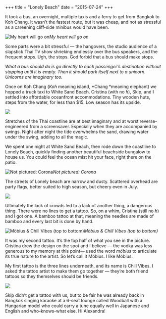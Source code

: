+++
title = "Lonely Beach"
date = "2015-07-24"
+++

It took a bus, an overnight, multiple taxis and a ferry to get from Bangkok to Koh Chang. It wasn’t the fastest route, but it was cheap, and not as stressful as a careening cliff-side minibus would have been.

![My heart will go on](/images/thailand-4.jpeg)*My heart will go on*

Some parts were a bit stressful — the hangovers, the studio audience of a slapstick Thai TV show shrieking endlessly over the bus speakers, and the frequent stops. Ugh, the stops. God forbid that a bus should make stops.

*What a bus should do is go directly to each passenger’s destination without stopping until it is empty. Then it should park itself next to a unicorn. Unicorns are imaginary too.*

Once on Koh Chang (*Koh* meaning island, *Chang *meaning elephant) we hopped a truck taxi to White Sand Beach. Cristina (with no *h*), Skip, and I settled into affordable oceanfront accommodations. Tiny wooden huts, steps from the water, for less than $15. Low season has its upside.

![](/images/thailand-5.jpeg)

Stretches of the Thai coastline are at best imaginary and at worst reverse-engineered from a screensaver. Especially when they are accompanied by swings. Night after night the tide overwhelms the sand, drawing water under the swing, adding to all the magic.

We spent one night at White Sand Beach, then rode down the coastline to Lonely Beach, quickly finding another beautiful beachside bungalow to house us. You could feel the ocean mist hit your face, right there on the patio.

![Not pictured: Corona](/images/thailand-6.jpeg)*Not pictured: Corona*

The streets of Lonely beach are narrow and dusty. Scattered overhead are party flags, better suited to high season, but cheery even in July.

![](/images/thailand-7.jpeg)

Ultimately the lack of crowds led to a lack of another thing, a dangerous thing. There were no lines to get a tattoo. So, on a whim, Cristina (still no *h*) and I got one. A bamboo tattoo at that, meaning the needles are made of bamboo and every last bit is done by hand.

![Möbius & Chill Vibes (top to bottom)](/images/thailand-8.jpeg)*Möbius & Chill Vibes (top to bottom)*

It was my second tattoo. It’s the top half of what you see in the picture. Cristina drew the design on the spot and I believe — the vodka was less generous to my memory at this point— used the word *möbius* to articulate its true nature to the artist. So let’s call it Möbius. I like Möbius.

My first tattoo is the three lines underneath, and its name is Chill Vibes. I asked the tattoo artist to make them go together — they’re both friend tattoos so they themselves should be friends.

![](/images/thailand-9.jpeg)

Skip didn’t get a tattoo with us, but to be fair he was already back in Bangkok singing karaoke at a 6-seat lounge called Woodball with a Hungarian model who could carry a tune equally well in Japanese and English and who-knows-what else. Hi Alexandra!

